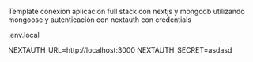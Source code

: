 



Template conexion aplicacion full stack con nextjs y mongodb
utilizando mongoose y autenticación con nextauth con credentials 

.env.local


NEXTAUTH_URL=http://localhost:3000
NEXTAUTH_SECRET=asdasd
